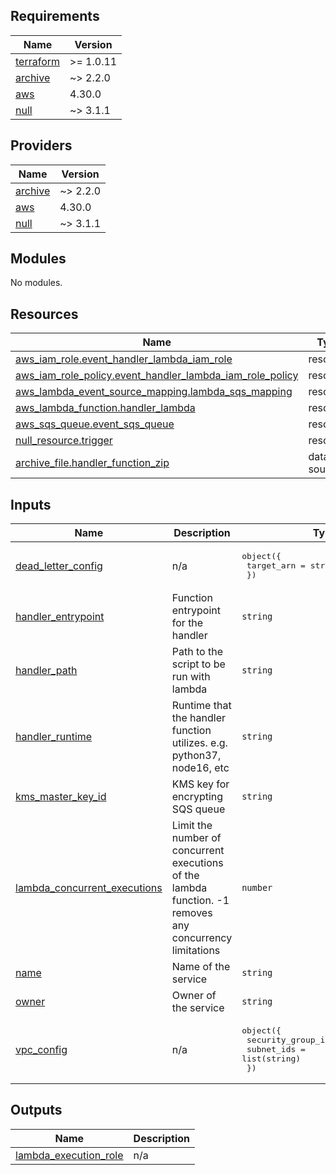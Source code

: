 ## Requirements

| Name | Version |
|------|---------|
| <a name="requirement_terraform"></a> [terraform](#requirement\_terraform) | >= 1.0.11 |
| <a name="requirement_archive"></a> [archive](#requirement\_archive) | ~> 2.2.0 |
| <a name="requirement_aws"></a> [aws](#requirement\_aws) | 4.30.0 |
| <a name="requirement_null"></a> [null](#requirement\_null) | ~> 3.1.1 |

## Providers

| Name | Version |
|------|---------|
| <a name="provider_archive"></a> [archive](#provider\_archive) | ~> 2.2.0 |
| <a name="provider_aws"></a> [aws](#provider\_aws) | 4.30.0 |
| <a name="provider_null"></a> [null](#provider\_null) | ~> 3.1.1 |

## Modules

No modules.

## Resources

| Name | Type |
|------|------|
| [aws_iam_role.event_handler_lambda_iam_role](https://registry.terraform.io/providers/hashicorp/aws/4.30.0/docs/resources/iam_role) | resource |
| [aws_iam_role_policy.event_handler_lambda_iam_role_policy](https://registry.terraform.io/providers/hashicorp/aws/4.30.0/docs/resources/iam_role_policy) | resource |
| [aws_lambda_event_source_mapping.lambda_sqs_mapping](https://registry.terraform.io/providers/hashicorp/aws/4.30.0/docs/resources/lambda_event_source_mapping) | resource |
| [aws_lambda_function.handler_lambda](https://registry.terraform.io/providers/hashicorp/aws/4.30.0/docs/resources/lambda_function) | resource |
| [aws_sqs_queue.event_sqs_queue](https://registry.terraform.io/providers/hashicorp/aws/4.30.0/docs/resources/sqs_queue) | resource |
| [null_resource.trigger](https://registry.terraform.io/providers/hashicorp/null/latest/docs/resources/resource) | resource |
| [archive_file.handler_function_zip](https://registry.terraform.io/providers/hashicorp/archive/latest/docs/data-sources/file) | data source |

## Inputs

| Name | Description | Type | Default | Required |
|------|-------------|------|---------|:--------:|
| <a name="input_dead_letter_config"></a> [dead\_letter\_config](#input\_dead\_letter\_config) | n/a | <pre>object({<br>    target_arn = string<br>  })</pre> | `null` | no |
| <a name="input_handler_entrypoint"></a> [handler\_entrypoint](#input\_handler\_entrypoint) | Function entrypoint for the handler | `string` | n/a | yes |
| <a name="input_handler_path"></a> [handler\_path](#input\_handler\_path) | Path to the script to be run with lambda | `string` | n/a | yes |
| <a name="input_handler_runtime"></a> [handler\_runtime](#input\_handler\_runtime) | Runtime that the handler function utilizes. e.g. python37, node16, etc | `string` | n/a | yes |
| <a name="input_kms_master_key_id"></a> [kms\_master\_key\_id](#input\_kms\_master\_key\_id) | KMS key for encrypting SQS queue | `string` | `""` | no |
| <a name="input_lambda_concurrent_executions"></a> [lambda\_concurrent\_executions](#input\_lambda\_concurrent\_executions) | Limit the number of concurrent executions of the lambda function. -1 removes any concurrency limitations | `number` | `-1` | no |
| <a name="input_name"></a> [name](#input\_name) | Name of the service | `string` | n/a | yes |
| <a name="input_owner"></a> [owner](#input\_owner) | Owner of the service | `string` | n/a | yes |
| <a name="input_vpc_config"></a> [vpc\_config](#input\_vpc\_config) | n/a | <pre>object({<br>    security_group_ids = list(string)<br>    subnet_ids         = list(string)<br>  })</pre> | `null` | no |

## Outputs

| Name | Description |
|------|-------------|
| <a name="output_lambda_execution_role"></a> [lambda\_execution\_role](#output\_lambda\_execution\_role) | n/a |
